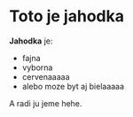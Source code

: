 # Toto je jahodka

**Jahodka** je:
* fajna
* vyborna
* cervenaaaaa
* alebo moze byt aj bielaaaaa

A radi ju jeme hehe.
